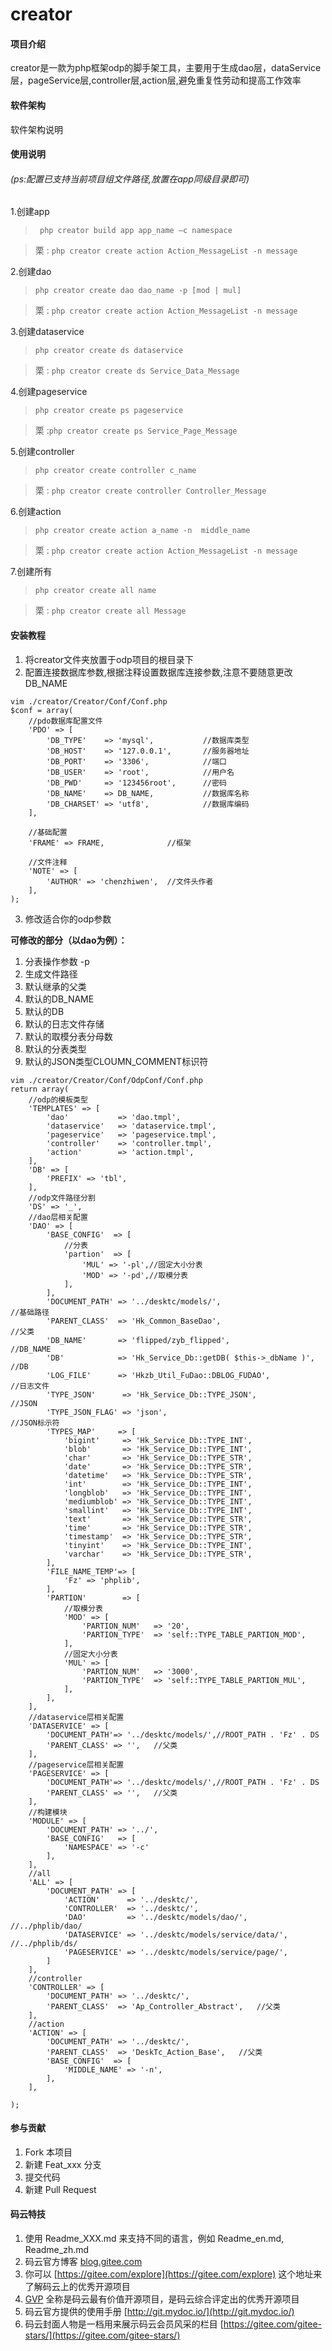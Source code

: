 # creator

#### 项目介绍
creator是一款为php框架odp的脚手架工具，主要用于生成dao层，dataService层，pageService层,controller层,action层,避免重复性劳动和提高工作效率

#### 软件架构
软件架构说明

#### 使用说明 
###### (ps:配置已支持当前项目组文件路径,放置在app同级目录即可)

1.创建app
> ` php creator build app app_name –c namespace`   

> 栗 : `php creator create action Action_MessageList -n message`  

2.创建dao
> `php creator create dao dao_name -p [mod | mul]  `

> 栗 : `php creator create action Action_MessageList -n message`  

3.创建dataservice
> `php creator create ds dataservice`  

> 栗 : `php creator create ds Service_Data_Message`  

4.创建pageservice
> `php creator create ps pageservice`  

> 栗 :`php creator create ps Service_Page_Message`  

5.创建controller
> `php creator create controller c_name`  

> 栗 : `php creator create controller Controller_Message`  

6.创建action
> `php creator create action a_name -n  middle_name`   

> 栗 : `php creator create action Action_MessageList -n message`  

7.创建所有
> `php creator create all name`   

> 栗 : `php creator create all Message`  
#### 安装教程

1. 将creator文件夹放置于odp项目的根目录下
2. 配置连接数据库参数,根据注释设置数据库连接参数,注意不要随意更改DB_NAME

```
vim ./creator/Creator/Conf/Conf.php
$conf = array(
    //pdo数据库配置文件
    'PDO' => [
        'DB_TYPE'    => 'mysql',           //数据库类型
        'DB_HOST'    => '127.0.0.1',       //服务器地址
        'DB_PORT'    => '3306',            //端口
        'DB_USER'    => 'root',            //用户名
        'DB_PWD'     => '123456root',      //密码
        'DB_NAME'    => DB_NAME,           //数据库名称
        'DB_CHARSET' => 'utf8',            //数据库编码
    ],

    //基础配置
    'FRAME' => FRAME,              //框架

    //文件注释
    'NOTE' => [
        'AUTHOR' => 'chenzhiwen',  //文件头作者
    ],
);
```

    

3. 修改适合你的odp参数

 **可修改的部分（以dao为例）：** 
1. 分表操作参数 -p 
2. 生成文件路径
3. 默认继承的父类
4. 默认的DB_NAME
5. 默认的DB
6. 默认的日志文件存储
7. 默认的取模分表分母数
8. 默认的分表类型
9. 默认的JSON类型CLOUMN_COMMENT标识符

```
vim ./creator/Creator/Conf/OdpConf/Conf.php
return array(
    //odp的模板类型
    'TEMPLATES' => [
        'dao'           => 'dao.tmpl',
        'dataservice'   => 'dataservice.tmpl',
        'pageservice'   => 'pageservice.tmpl',
        'controller'    => 'controller.tmpl',
        'action'        => 'action.tmpl',
    ],
    'DB' => [
        'PREFIX' => 'tbl',
    ],
    //odp文件路径分割
    'DS' => '_',
    //dao层相关配置
    'DAO' => [
        'BASE_CONFIG'  => [
            //分表
            'partion'  => [
                'MUL' => '-pl',//固定大小分表
                'MOD' => '-pd',//取模分表
            ],
        ],
        'DOCUMENT_PATH' => '../desktc/models/',                      //基础路径
        'PARENT_CLASS'  => 'Hk_Common_BaseDao',                      //父类
        'DB_NAME'       => 'flipped/zyb_flipped',                    //DB_NAME
        'DB'            => 'Hk_Service_Db::getDB( $this->_dbName )', //DB
        'LOG_FILE'      => 'Hkzb_Util_FuDao::DBLOG_FUDAO',           //日志文件
        'TYPE_JSON'      => 'Hk_Service_Db::TYPE_JSON',              //JSON
        'TYPE_JSON_FLAG' => 'json',                                  //JSON标示符
        'TYPES_MAP'     => [
            'bigint'     => 'Hk_Service_Db::TYPE_INT',
            'blob'       => 'Hk_Service_Db::TYPE_INT',
            'char'       => 'Hk_Service_Db::TYPE_STR',
            'date'       => 'Hk_Service_Db::TYPE_STR',
            'datetime'   => 'Hk_Service_Db::TYPE_STR',
            'int'        => 'Hk_Service_Db::TYPE_INT',
            'longblob'   => 'Hk_Service_Db::TYPE_INT',
            'mediumblob' => 'Hk_Service_Db::TYPE_INT',
            'smallint'   => 'Hk_Service_Db::TYPE_INT',
            'text'       => 'Hk_Service_Db::TYPE_STR',
            'time'       => 'Hk_Service_Db::TYPE_STR',
            'timestamp'  => 'Hk_Service_Db::TYPE_STR',
            'tinyint'    => 'Hk_Service_Db::TYPE_INT',
            'varchar'    => 'Hk_Service_Db::TYPE_STR',
        ],
        'FILE_NAME_TEMP'=> [
            'Fz' => 'phplib',
        ],
        'PARTION'        => [
            //取模分表
            'MOD' => [
                'PARTION_NUM'   => '20',
                'PARTION_TYPE'  => 'self::TYPE_TABLE_PARTION_MOD',
            ],
            //固定大小分表
            'MUL' => [
                'PARTION_NUM'   => '3000',
                'PARTION_TYPE'  => 'self::TYPE_TABLE_PARTION_MUL',
            ],
        ],
    ],
    //dataservice层相关配置
    'DATASERVICE' => [
        'DOCUMENT_PATH'=> '../desktc/models/',//ROOT_PATH . 'Fz' . DS
        'PARENT_CLASS' => '',   //父类
    ],
    //pageservice层相关配置
    'PAGESERVICE' => [
        'DOCUMENT_PATH'=> '../desktc/models/',//ROOT_PATH . 'Fz' . DS
        'PARENT_CLASS' => '',   //父类
    ],
    //构建模块
    'MODULE' => [
        'DOCUMENT_PATH' => '../',
        'BASE_CONFIG'   => [
            'NAMESPACE' => '-c'
        ],
    ],
    //all
    'ALL' => [
        'DOCUMENT_PATH' => [
            'ACTION'      => '../desktc/',
            'CONTROLLER'  => '../desktc/',
            'DAO'         => '../desktc/models/dao/',       //../phplib/dao/
            'DATASERVICE' => '../desktc/models/service/data/',  //../phplib/ds/
            'PAGESERVICE' => '../desktc/models/service/page/',
        ]
    ],
    //controller
    'CONTROLLER' => [
        'DOCUMENT_PATH' => '../desktc/',
        'PARENT_CLASS'  => 'Ap_Controller_Abstract',   //父类
    ],
    //action
    'ACTION' => [
        'DOCUMENT_PATH' => '../desktc/',
        'PARENT_CLASS'  => 'DeskTc_Action_Base',   //父类
        'BASE_CONFIG'  => [
            'MIDDLE_NAME' => '-n',
        ],
    ],

);

```

#### 参与贡献

1. Fork 本项目
2. 新建 Feat_xxx 分支
3. 提交代码
4. 新建 Pull Request


#### 码云特技

1. 使用 Readme\_XXX.md 来支持不同的语言，例如 Readme\_en.md, Readme\_zh.md
2. 码云官方博客 [blog.gitee.com](https://blog.gitee.com)
3. 你可以 [https://gitee.com/explore](https://gitee.com/explore) 这个地址来了解码云上的优秀开源项目
4. [GVP](https://gitee.com/gvp) 全称是码云最有价值开源项目，是码云综合评定出的优秀开源项目
5. 码云官方提供的使用手册 [http://git.mydoc.io/](http://git.mydoc.io/)
6. 码云封面人物是一档用来展示码云会员风采的栏目 [https://gitee.com/gitee-stars/](https://gitee.com/gitee-stars/)